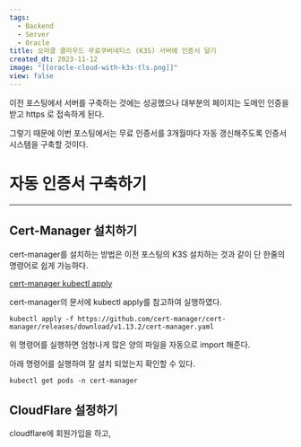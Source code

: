 ```yaml
---
tags:
  - Backend
  - Server
  - Oracle
title: 오라클 클라우드 무료쿠버네티스 (K3S) 서버에 인증서 달기
created_dt: 2023-11-12
image: "[[oracle-cloud-with-k3s-tls.png]]"
view: false
---
```


이전 포스팅에서 서버를 구축하는 것에는 성공했으나 대부분의 페이지는 도메인 인증을 받고 https 로 접속하게 된다.

그렇기 때문에 이번 포스팅에서는 무료 인증서를 3개월마다 자동 갱신해주도록 인증서 시스템을 구축할 것이다.

# 자동 인증서 구축하기

---

## Cert-Manager 설치하기

cert-manager를 설치하는 방법은 이전 포스팅의 K3S 설치하는 것과 같이 단 한줄의 명령어로 쉽게 가능하다.

[cert-manager kubectl apply](https://cert-manager.io/docs/installation/kubectl/)

cert-manager의 문서에 kubectl apply를 참고하여 실행하였다.

```shell
kubectl apply -f https://github.com/cert-manager/cert-manager/releases/download/v1.13.2/cert-manager.yaml
```

위 명령어를 실행하면 엄청나게 많은 양의 파일을 자동으로 import 해준다.

아래 명령어를 실행하여 잘 설치 되었는지 확인할 수 있다.

```shell
kubectl get pods -n cert-manager
```

## CloudFlare 설정하기

cloudflare에 회원가입을 하고, 